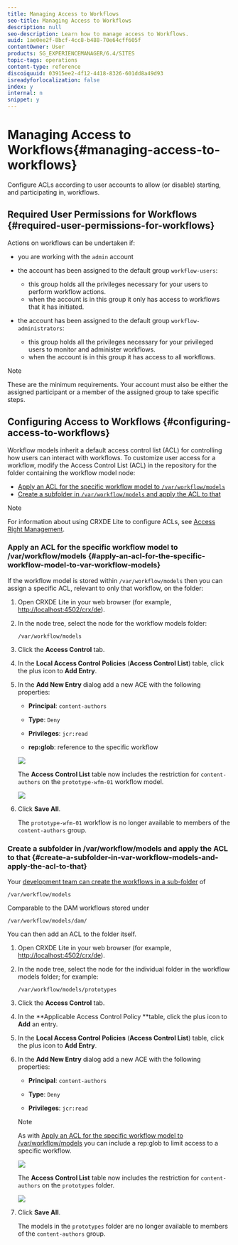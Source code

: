 ```yaml
---
title: Managing Access to Workflows
seo-title: Managing Access to Workflows
description: null
seo-description: Learn how to manage access to Workflows.
uuid: 1ae0ee2f-8bcf-4cc8-b488-70e64cff605f
contentOwner: User
products: SG_EXPERIENCEMANAGER/6.4/SITES
topic-tags: operations
content-type: reference
discoiquuid: 03915ee2-4f12-4418-8326-601dd8a49d93
isreadyforlocalization: false
index: y
internal: n
snippet: y
---
```


# Managing Access to Workflows{#managing-access-to-workflows}

Configure ACLs according to user accounts to allow (or disable) starting, and participating in, workflows.

## Required User Permissions for Workflows {#required-user-permissions-for-workflows}

Actions on workflows can be undertaken if:

* you are working with the `admin` account
* the account has been assigned to the default group `workflow-users`:

    * this group holds all the privileges necessary for your users to perform workflow actions.
    * when the account is in this group it only has access to workflows that it has initiated.

* the account has been assigned to the default group `workflow-administrators`:

    * this group holds all the privileges necessary for your privileged users to monitor and administer workflows.
    * when the account is in this group it has access to all workflows.

>[!NOTE]
>
>These are the minimum requirements. Your account must also be either the assigned participant or a member of the assigned group to take specific steps.

## Configuring Access to Workflows {#configuring-access-to-workflows}

Workflow models inherit a default access control list (ACL) for controlling how users can interact with workflows. To customize user access for a workflow, modify the Access Control List (ACL) in the repository for the folder containing the workflow model node:

* [Apply an ACL for the specific workflow model to `/var/workflow/models`](/administering/using/workflows-managing.html?cq_ck=1524050766250#ApplyanACLforthespecificworkflowmodeltovarworkflowmodels)
* [Create a subfolder in `/var/workflow/models` and apply the ACL to that](/administering/using/workflows-managing.html?cq_ck=1524050766250#CreateasubfolderinvarworkflowmodelsandapplytheACLtothat)

>[!NOTE]
>
>For information about using CRXDE Lite to configure ACLs, see [Access Right Management](../../administering/using/user-group-ac-admin.md#accessrightmanagement).

### Apply an ACL for the specific workflow model to /var/workflow/models {#apply-an-acl-for-the-specific-workflow-model-to-var-workflow-models}

If the workflow model is stored within `/var/workflow/models` then you can assign a specific ACL, relevant to only that workflow, on the folder:

1. Open CRXDE Lite in your web browser (for example, [http://localhost:4502/crx/de](http://localhost:4502/crx/de)).
1. In the node tree, select the node for the workflow models folder:

   `/var/workflow/models`

1. Click the **Access Control** tab.
1. In the **Local Access Control Policies** (**Access Control List**) table, click the plus icon to **Add Entry**.
1. In the **Add New Entry** dialog add a new ACE with the following properties:

    * **Principal**: `content-authors`
    
    * **Type**: `Deny`
    
    * **Privileges**: `jcr:read`
    
    * **rep:glob**: reference to the specific workflow

   ![](assets/WF-108.png)

   The **Access Control List** table now includes the restriction for `content-authors` on the `prototype-wfm-01` workflow model.

   ![](assets/WF-109.png)

1. Click **Save All**.

   The `prototype-wfm-01` workflow is no longer available to members of the `content-authors` group.

### Create a subfolder in /var/workflow/models and apply the ACL to that {#create-a-subfolder-in-var-workflow-models-and-apply-the-acl-to-that}

Your [development team can create the workflows in a sub-folder](/developing/using/workflows-models#CreatingaNewWorkflow) of

`/var/workflow/models`

Comparable to the DAM workflows stored under

`/var/workflow/models/dam/`

You can then add an ACL to the folder itself.

1. Open CRXDE Lite in your web browser (for example, [http://localhost:4502/crx/de](http://localhost:4502/crx/de)).
1. In the node tree, select the node for the individual folder in the workflow models folder; for example:

   `/var/workflow/models/prototypes`

1. Click the **Access Control** tab.
1. In the **Applicable Access Control Policy **table, click the plus icon to **Add** an entry.
1. In the **Local Access Control Policies** (**Access Control List**) table, click the plus icon to **Add Entry**.
1. In the **Add New Entry** dialog add a new ACE with the following properties:

    * **Principal**: `content-authors`
    
    * **Type**: `Deny`
    
    * **Privileges**: `jcr:read`

   >[!NOTE]
   >
   >As with [Apply an ACL for the specific workflow model to /var/workflow/models](/administering/using/workflows-managing.html?cq_ck=1524050766250#ApplyanACLforthespecificworkflowmodeltovarworkflowmodels) you can include a rep:glob to limit access to a specific workflow.

   ![](assets/WF-110.png)

   The **Access Control List** table now includes the restriction for `content-authors` on the `prototypes` folder.

   ![](assets/WF-111.png)

1. Click **Save All**.

   The models in the `prototypes` folder are no longer available to members of the `content-authors` group.

